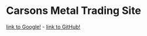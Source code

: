 <p align="center">
<h1>
  Carsons Metal Trading Site
</h1>
</p>

[link to Google!](http://google.com) - [link to GitHub!](http://github.com)
